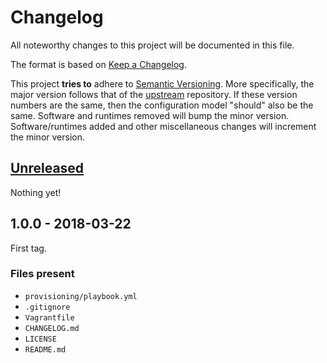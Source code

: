 # Changelog

All noteworthy changes to this project will be documented in this file.

The format is based on [Keep a Changelog][1].

This project **tries to** adhere to [Semantic Versioning][2]. More specifically,
the major version follows that of the [upstream][3] repository. If these version
numbers are the same, then the configuration model "should" also be the same.
Software and runtimes removed will bump the minor version. Software/runtimes
added and other miscellaneous changes will increment the minor version.

[1]: http://keepachangelog.com/en/1.0.0/
[2]: http://semver.org/spec/v2.0.0.html
[3]: https://github.com/martinanderssondotcom/dev-mini

## [Unreleased]

Nothing yet!

## 1.0.0 - 2018-03-22

First tag.

### Files present

- `provisioning/playbook.yml`
- `.gitignore`
- `Vagrantfile`
- `CHANGELOG.md`
- `LICENSE`
- `README.md`

[Unreleased]: https://github.com/martinanderssondotcom/dev-java-9/compare/v1.0.0...HEAD